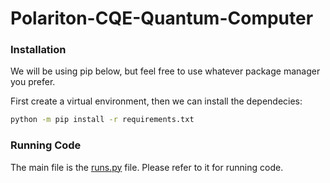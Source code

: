 # Polariton-CQE-Quantum-Computer

### Installation
We will be using pip below, but feel free to use whatever package manager you prefer. 

First create a virtual environment, then we can install the dependecies:

``` bash
python -m pip install -r requirements.txt
```

### Running Code
The main file is the [runs.py](\runs.py) file. Please refer to it for running code.


